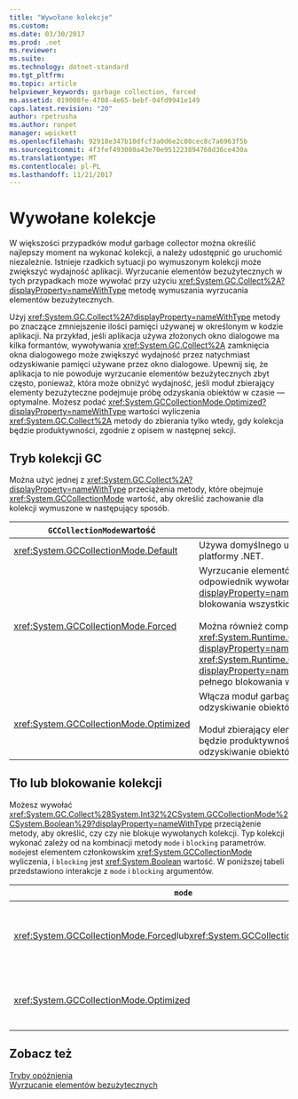 ```yaml
---
title: "Wywołane kolekcje"
ms.custom: 
ms.date: 03/30/2017
ms.prod: .net
ms.reviewer: 
ms.suite: 
ms.technology: dotnet-standard
ms.tgt_pltfrm: 
ms.topic: article
helpviewer_keywords: garbage collection, forced
ms.assetid: 019008fe-4708-4e65-bebf-04fd9941e149
caps.latest.revision: "20"
author: rpetrusha
ms.author: ronpet
manager: wpickett
ms.openlocfilehash: 92918e347b10dfcf3a0d6e2c08cec8c7a6963f5b
ms.sourcegitcommit: 4f3fef493080a43e70e951223894768d36ce430a
ms.translationtype: MT
ms.contentlocale: pl-PL
ms.lasthandoff: 11/21/2017
---
```

# <a name="induced-collections"></a>Wywołane kolekcje
W większości przypadków moduł garbage collector można określić najlepszy moment na wykonać kolekcji, a należy udostępnić go uruchomić niezależnie. Istnieje rzadkich sytuacji po wymuszonym kolekcji może zwiększyć wydajność aplikacji. Wyrzucanie elementów bezużytecznych w tych przypadkach może wywołać przy użyciu <xref:System.GC.Collect%2A?displayProperty=nameWithType> metodę wymuszania wyrzucania elementów bezużytecznych.  
  
 Użyj <xref:System.GC.Collect%2A?displayProperty=nameWithType> metody po znaczące zmniejszenie ilości pamięci używanej w określonym w kodzie aplikacji. Na przykład, jeśli aplikacja używa złożonych okno dialogowe ma kilka formantów, wywoływania <xref:System.GC.Collect%2A> zamknięcia okna dialogowego może zwiększyć wydajność przez natychmiast odzyskiwanie pamięci używane przez okno dialogowe. Upewnij się, że aplikacja to nie powoduje wyrzucanie elementów bezużytecznych zbyt często, ponieważ, która może obniżyć wydajność, jeśli moduł zbierający elementy bezużyteczne podejmuje próbę odzyskania obiektów w czasie — optymalne. Możesz podać <xref:System.GCCollectionMode.Optimized?displayProperty=nameWithType> wartości wyliczenia <xref:System.GC.Collect%2A> metody do zbierania tylko wtedy, gdy kolekcja będzie produktywności, zgodnie z opisem w następnej sekcji.  
  
## <a name="gc-collection-mode"></a>Tryb kolekcji GC  
 Można użyć jednej z <xref:System.GC.Collect%2A?displayProperty=nameWithType> przeciążenia metody, które obejmuje <xref:System.GCCollectionMode> wartość, aby określić zachowanie dla kolekcji wymuszone w następujący sposób.  
  
|`GCCollectionMode`wartość|Opis|  
|------------------------------|-----------------|  
|<xref:System.GCCollectionMode.Default>|Używa domyślnego ustawienia kolekcji pamięci dla uruchomionej wersji platformy .NET.|  
|<xref:System.GCCollectionMode.Forced>|Wyrzucanie elementów bezużytecznych wymusza natychmiastową. Jest to odpowiednik wywołania <xref:System.GC.Collect?displayProperty=nameWithType> przeciążenia. Wynikiem pełnej kolekcji blokowania wszystkich generacji.<br /><br /> Można również compact sterty dużego obiektu przez ustawienie <xref:System.Runtime.GCSettings.LargeObjectHeapCompactionMode%2A?displayProperty=nameWithType> właściwości <xref:System.Runtime.GCLargeObjectHeapCompactionMode.CompactOnce?displayProperty=nameWithType> przed wymuszeniem natychmiastowego pełnego blokowania wyrzucanie elementów bezużytecznych.|  
|<xref:System.GCCollectionMode.Optimized>|Włącza moduł garbage collector określić, czy bieżący czas jest optymalna odzyskiwanie obiektów.<br /><br /> Moduł zbierający elementy bezużyteczne mógł określić, że kolekcji nie będzie produktywności uzasadnione, w którym to przypadku zwróci bez odzyskiwanie obiektów.|  
  
## <a name="background-or-blocking-collections"></a>Tło lub blokowanie kolekcji  
 Możesz wywołać <xref:System.GC.Collect%28System.Int32%2CSystem.GCCollectionMode%2CSystem.Boolean%29?displayProperty=nameWithType> przeciążenie metody, aby określić, czy czy nie blokuje wywołanych kolekcji. Typ kolekcji wykonać zależy od na kombinacji metody `mode` i `blocking` parametrów. `mode`jest elementem członkowskim <xref:System.GCCollectionMode> wyliczenia, i `blocking` jest <xref:System.Boolean> wartość. W poniższej tabeli przedstawiono interakcje z `mode` i `blocking` argumentów.  
  
|`mode`|`blocking` = `true`|`blocking` = `false`|  
|------------|--------------------------|---------------------------|  
|<xref:System.GCCollectionMode.Forced>lub<xref:System.GCCollectionMode.Default>|Blokowanie kolekcji jest wykonywane tak szybko, jak to możliwe. Jeśli pamięci w tle jest w toku i generowanie jest równa 0 lub 1, <xref:System.GC.Collect%28System.Int32%2CSystem.GCCollectionMode%2CSystem.Boolean%29> metoda natychmiast wyzwala blokowania kolekcji i zwraca po zakończeniu kolekcji. Jeśli pamięci w tle jest w toku i `generation` parametr to 2, czeka metody do momentu pamięci w tle została zakończona, wyzwala blokowania kolekcji generacji 2, a następnie zwraca.|Kolekcja jest wykonywane tak szybko, jak to możliwe. <xref:System.GC.Collect%28System.Int32%2CSystem.GCCollectionMode%2CSystem.Boolean%29> Metoda żąda pamięci w tle, ale nie gwarantuje; w pewnych okolicznościach blokowania kolekcji nadal może być wykonana. Jeśli pamięci w tle jest już w toku, metoda zwraca natychmiast.|  
|<xref:System.GCCollectionMode.Optimized>|Blokowanie kolekcji może być wykonana, w zależności od stanu modułu zbierającego elementy bezużyteczne i `generation` parametru. Moduł zbierający elementy bezużyteczne próbuje zapewnić optymalną wydajność.|Kolekcja może być wykonana, w zależności od stanu moduł garbage collector. <xref:System.GC.Collect%28System.Int32%2CSystem.GCCollectionMode%2CSystem.Boolean%29> Metoda żąda pamięci w tle, ale nie gwarantuje; w pewnych okolicznościach blokowania kolekcji nadal może być wykonana. Moduł zbierający elementy bezużyteczne próbuje zapewnić optymalną wydajność. Jeśli pamięci w tle jest już w toku, metoda zwraca natychmiast.|  
  
## <a name="see-also"></a>Zobacz też  
 [Tryby opóźnienia](../../../docs/standard/garbage-collection/latency.md)  
 [Wyrzucanie elementów bezużytecznych](../../../docs/standard/garbage-collection/index.md)

